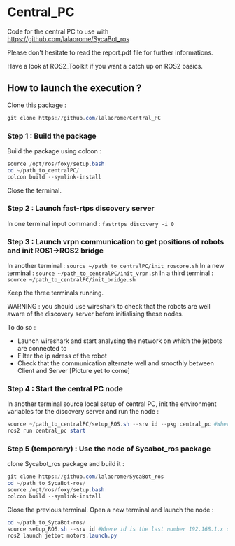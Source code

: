 # Central_PC
Code for the central PC to use with https://github.com/lalaorome/SycaBot_ros

Please don't hesitate to read the report.pdf file for further informations.

Have a look at ROS2_Toolkit if you want a catch up on ROS2 basics.

## How to launch the execution ?

Clone this package : 
```powershell
git clone https://github.com/lalaorome/Central_PC
```

### Step 1 : Build the package 

Build the package using colcon :

```powershell
source /opt/ros/foxy/setup.bash
cd ~/path_to_centralPC/
colcon build --symlink-install
```
Close the terminal.

### Step 2 : Launch fast-rtps discovery server

In one terminal input command : `fastrtps discovery -i 0 `

### Step 3 : Launch vrpn communication to get positions of robots and init ROS1->ROS2 bridge

In another terminal : `source ~/path_to_centralPC/init_roscore.sh`
In a new terminal : `source ~/path_to_centralPC/init_vrpn.sh`
In a third terminal : `source ~/path_to_centralPC/init_bridge.sh`

Keep the three terminals running.

WARNING : you should use wireshark to check that the robots are well aware of the discovery server before initialising these nodes. 

To do so : 
- Launch wireshark and start analysing the network on which the jetbots are connected to
- Filter the ip adress of the robot
- Check that the communication alternate well and smoothly between Client and Server
[Picture yet to come]

### Step 4 : Start the central PC node

In another terminal source local setup of central PC, init the environment variables for the discovery server and run the node : 
```powershell
source ~/path_to_centralPC/setup_ROS.sh --srv id --pkg central_pc #Where id is the last number 192.168.1.x of the ip adress of the computer on wlan0
ros2 run central_pc start
```

### Step 5 (temporary) : Use the node of Sycabot_ros package

clone Sycabot_ros package and build it :

```powershell
git clone https://github.com/lalaorome/SycaBot_ros
cd ~/path_to_SycaBot-ros/
source /opt/ros/foxy/setup.bash
colcon build --symlink-install
```
Close the previous terminal. Open a new terminal and launch the node :

```powershell
cd ~/path_to_SycaBot-ros/
source setup_ROS.sh --srv id #Where id is the last number 192.168.1.x of the ip adress of the computer on wlan0
ros2 launch jetbot motors.launch.py
```